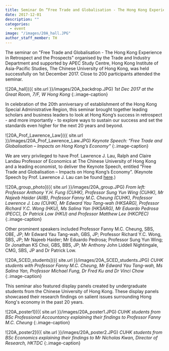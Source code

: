 ```yaml
---
title: Seminar On “Free Trade and Globalisation - The Hong Kong Experience in Retrospect and the Prospects”
date: 2017-12-01
description: ""
categories:
  - event
image: "/images/20A_hall.JPG"
author_staff_member: TH
---
```

The seminar on "Free Trade and Globalisation - The Hong Kong Experience in Retrospect and the Prospects" organised by the Trade and Industry Department and supported by APEC Study Centre, Hong Kong Institute of Asia-Pacific Studies, The Chinese University of Hong Kong, was held successfully on 1st December 2017. Close to 200 participants attended the seminar.

![20A_hall]({{ site.url }}/images/20A_backdrop.JPG)
*1st Dec 2017 at the Great Room, 7/F, W Hong Kong*
{:.image-caption}

In celebration of the 20th anniversary of establishment of the Hong Kong Special Administrative Region, this seminar brought together leading scholars and business leaders to look at Hong Kong’s success in retrospect - and more importantly - to explore ways to sustain our success and set the standards even higher for the next 20 years and beyond.

![20A_Prof_Lawrence_Law]({{ site.url }}/images/20A_Prof_Lawrence_Law.JPG)
*Keynote Speech: “Free Trade and Globalisation – Impacts on Hong Kong’s Economy”*
{:.image-caption}

We are very privileged to have Prof. Lawrence J. Lau, Ralph and Claire Landau Professor of Economics at The Chinese University of Hong Kong and a leading economist, to deliver the Keynote Speech, entitled “Free Trade and Globalisation – Impacts on Hong Kong’s Economy”. (Keynote Speech by Prof. Lawrence J. Lau can be found [here](http://www.cuhk.edu.hk/hkiaps/apecsc/20171201_ppts/Free%20Trade%20and%20Globalization%20171201.pptx).)

![20A_group_photo]({{ site.url }}/images/20A_group.JPG)
*From left: Professor Anthony Y.H. Fung (CUHK), Professor Sung Yun Wing (CUHK), Mr Najeeb Haider (AIIB), Professor Fanny M.C. Cheung (CUHK), Professor Lawrence J. Lau (CUHK), Mr Edward Yau Tang-wah (HKSARG), Professor Richard Y.C. Wong (HKU), Ms Salina Yan (HKSARG), Mr Eduardo Pedrosa (PECC), Dr Patrick Low (HKU) and Professor Matthew Lee (HKCPEC)*
{:.image-caption}

Other prominent speakers included Professor Fanny M.C. Cheung, SBS, OBE, JP; Mr Edward Yau Tang-wah, GBS, JP; Professor Richard Y.C. Wong, SBS, JP; Mr Najeeb Haider; Mr Eduardo Pedrosa; Professor Sung Yun Wing; Dr Jonathan KS Choi, GBS, BBS, JP; Mr Anthony John Liddell Nightingale, CMG, SBS, JP and Dr Patrick Low.

![20A_SCED_students]({{ site.url }}/images/20A_SCED_students.JPG)
*CUHK students with Professor Fanny M.C. Cheung, Mr Edward Yau Tang-wah, Ms Salina Yan, Professor Michael Fung, Dr Fred Ku and Dr Vinci Chow*
{:.image-caption}

This seminar also featured display panels created by undergraduate students from the Chinese University of Hong Kong. These display panels showcased their research findings on salient issues surrounding Hong Kong's economy in the past 20 years.

![20A_poster1]({{ site.url }}/images/20A_poster1.JPG)
*CUHK students from BSc Professional Accountancy explaining their findings to Professor Fanny M.C. Cheung*
{:.image-caption}

![20A_poster2]({{ site.url }}/images/20A_poster2.JPG)
*CUHK students from BSc Economics explaining their findings to Mr Nicholas Kwan, Director of Research, HKTDC*
{:.image-caption}
